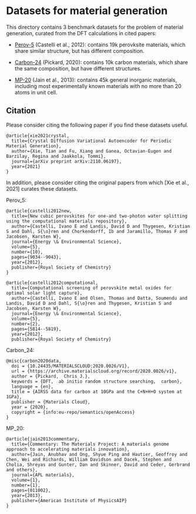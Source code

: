 # Datasets for material generation

This directory contains 3 benchmark datasets for the problem of material generation, curated from the DFT calculations in cited papers:

- [Perov-5](perov_5) (Castelli et al., 2012): contains 19k perovksite materials, which share similar structure, but has different composition.

- [Carbon-24](carbon_24) (Pickard, 2020): contains 10k carbon materials, which share the same composition, but have different structures.

- [MP-20](mp_20) (Jain et al., 2013): contains 45k general inorganic materials, including most experimentally known materials with no more than 20 atoms in unit cell.

## Citation

Please consider citing the following paper if you find these datasets useful.

```
@article{xie2021crystal,
  title={Crystal Diffusion Variational Autoencoder for Periodic Material Generation},
  author={Xie, Tian and Fu, Xiang and Ganea, Octavian-Eugen and Barzilay, Regina and Jaakkola, Tommi},
  journal={arXiv preprint arXiv:2110.06197},
  year={2021}
}
```

In addition, please consider citing the original papers from which [Xie et al., 2021] curates these datasets.

Perov_5:

```
@article{castelli2012new,
  title={New cubic perovskites for one-and two-photon water splitting using the computational materials repository},
  author={Castelli, Ivano E and Landis, David D and Thygesen, Kristian S and Dahl, S{\o}ren and Chorkendorff, Ib and Jaramillo, Thomas F and Jacobsen, Karsten W},
  journal={Energy \& Environmental Science},
  volume={5},
  number={10},
  pages={9034--9043},
  year={2012},
  publisher={Royal Society of Chemistry}
}
```

```
@article{castelli2012computational,
  title={Computational screening of perovskite metal oxides for optimal solar light capture},
  author={Castelli, Ivano E and Olsen, Thomas and Datta, Soumendu and Landis, David D and Dahl, S{\o}ren and Thygesen, Kristian S and Jacobsen, Karsten W},
  journal={Energy \& Environmental Science},
  volume={5},
  number={2},
  pages={5814--5819},
  year={2012},
  publisher={Royal Society of Chemistry}
```

Carbon_24:

```
@misc{carbon2020data,
  doi = {10.24435/MATERIALSCLOUD:2020.0026/V1},
  url = {https://archive.materialscloud.org/record/2020.0026/v1},
  author = {Pickard,  Chris J.},
  keywords = {DFT,  ab initio random structure searching,  carbon},
  language = {en},
  title = {AIRSS data for carbon at 10GPa and the C+N+H+O system at 1GPa},
  publisher = {Materials Cloud},
  year = {2020},
  copyright = {info:eu-repo/semantics/openAccess}
}
```

MP_20:

```
@article{jain2013commentary,
  title={Commentary: The Materials Project: A materials genome approach to accelerating materials innovation},
  author={Jain, Anubhav and Ong, Shyue Ping and Hautier, Geoffroy and Chen, Wei and Richards, William Davidson and Dacek, Stephen and Cholia, Shreyas and Gunter, Dan and Skinner, David and Ceder, Gerbrand and others},
  journal={APL materials},
  volume={1},
  number={1},
  pages={011002},
  year={2013},
  publisher={American Institute of PhysicsAIP}
}
```
